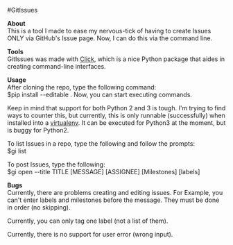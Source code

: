 #GitIssues

**About**     
This is a tool I made to ease my nervous-tick of having to create Issues ONLY via GitHub's Issue page. Now, I can do this via the command line.

**Tools**     
GitIssues was made with [Click](http://click.pocoo.org/5/), which is a nice Python package that aides in creating command-line interfaces.

**Usage**     
After cloning the repo, type the following command:    
$pip install --editable .
Now, you can start executing commands.

Keep in mind that support for both Python 2 and 3 is tough. I'm trying to find ways to counter this, but currently, this is only runnable (successfully) when installed into a [virtualenv](http://click.pocoo.org/5/quickstart/#virtualenv). It can be executed for Python3 at the moment, but is buggy for Python2.

To list Issues in a repo, type the following and follow the prompts:    
      $gi list     

To post Issues, type the following:     
      $gi open --title TITLE [MESSAGE] [ASSIGNEE] [Milestones] [labels] 

**Bugs**     
Currently, there are problems creating and editing issues. For Example, you can't enter labels and milestones before the message. They must be done in order (no skipping).

Currently, you can only tag one label (not a list of them).

Currently, there is no support for user error (wrong input).
